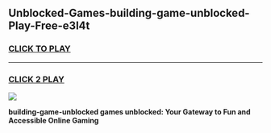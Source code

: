 
## Unblocked-Games-building-game-unblocked-Play-Free-e3l4t
<h3>
<a href="https://premium76.site?title=building-game-unblocked&ref=24M">CLICK TO PLAY</a></h3>
<hr>

<h3>
<a href="https://premium76.site?title=building-game-unblocked&ref=24M">CLICK 2 PLAY</a>
  
</h3>

<a href="https://premium76.site?title=building-game-unblocked&ref=24M"><img src="https://clearcache.store/games.png"></a>


**building-game-unblocked games unblocked: Your Gateway to Fun and Accessible Online Gaming**
